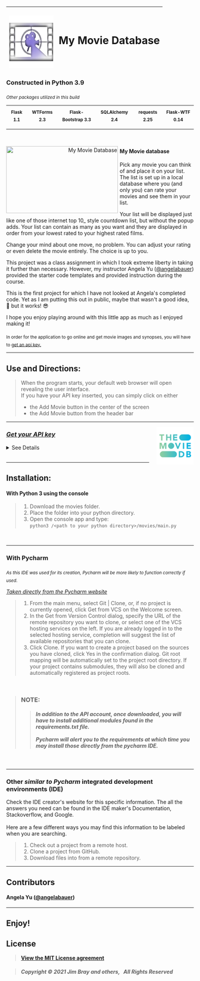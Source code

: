 <img src="logo.png " width="120" height="140" style="padding-top:20px" title="My Movie Database"/>| <h1 style="padding-bottom:10px">My Movie Database</h1>
------------------------------ | ------------------------------

### Constructed in Python 3.9
<sub> _Other packages utilized in this build_ </sub>

|  <sub>Flask 1.1</sub> | <sub>WTForms 2.3</sub> | <sub>Flask-Bootstrap 3.3</sub> | <sub>SQLAlchemy 2.4</sub> | <sub>requests 2.25 </sub> | <sub> Flask-WTF 0.14 </sub>
 -------- | --------- | -------- | --------- | -------- | --------

***
<br>
<p style="margin-right:10px;" align="right">
  <img src="my_movie_db.gif" width="300" height="180" style="float:left; padding-right:5px;" title="My Movie Database"/>
</p>  


#### My Movie database


Pick any movie you can think of and place it on your list. The list is set up in a local database where you (and only you) can rate your movies and see them in your list.  

Your list will be displayed just like one of those internet top 10_ style countdown list, but without the popup adds. Your list can contain as many as you want and they are displayed in order from your lowest rated to your highest rated films.  

Change your mind about one move, no problem. You can adjust your rating or even delete the movie entirely. The choice is up to you.

This project was a class assignment in which I took extreme liberty in taking it further than necessary. However, my instructor Angela Yu ([@angelabauer](https://github.com/angelabauer)) provided the starter code templates and provided instruction during the course.

This is the first project for which I have not looked at Angela's completed code. Yet as I am putting this out in public, maybe that wasn't a good idea, 🤨 but it works! 😎

I hope you enjoy playing around with this little app as much as I enjoyed making it!

<sub>In order for the application to go online and get movie images and synopses, you will have to [get an api key.](https://www.themoviedb.org/signup) </sub>



***

## Use and Directions:

> When the program starts, your default web browser will open revealing the user interface. <br>
> If you have your API key inserted, you can simply click on either <br>
>* the Add Movie button in the center of the screen
>* the Add Movie button from the header bar

***
<p align="left">
  <img src="the_movie_database.png" width="100" height="100"  title="The Movie Database" style="float:right; padding-left:20px;"/>
</p>

### [_Get your API key_](https://www.themoviedb.org/signup)


  <details>
  <summary>
    See Details
  </summary>

>1. Go to the link above and sign up for a free account. <br>
>2. Once account is confirmed ensure you are logged in to your account. <br>
>3. Hover the profile button (top right toolbar) and click settings. <br>
>4. In the menu bar to the left, click on API. <br>
>5. Fill in the form and request your key. <br>
>6. Once submitted, you should have immediate access to your key. <br>
>7. Copy your key and paste into the box found under the menu item labeled account > key storage <br>
>8. Once this key is saved into the application, you can load movie posters images, overviews, and release dates automatically when you search for a movie to add to your list.

  </details>

<br>

***
## Installation:

#### With Python 3 using the console
>1. Download the movies folder.
>2. Place the folder into your python directory.
>3. Open the console app and type: <br>
`python3 /<path to your python directory>/movies/main.py`
<br/>  

***  

### With Pycharm <br>

<sub>_As this IDE was used for its creation, Pycharm will be more likely to function correctly if used._</sub> <br>  

[_Taken directly from the Pycharm website_](https://www.jetbrains.com/help/pycharm/set-up-a-git-repository.html#put-existing-project-under-Git)

>1. From the main menu, select Git | Clone, or, if no project is currently opened, click Get from VCS on the Welcome screen.
>2. In the Get from Version Control dialog, specify the URL of the remote repository you want to clone, or select one of the VCS hosting services on the left.
>If you are already logged in to the selected hosting service, completion will suggest the list of available repositories that you can clone.
>3. Click Clone. If you want to create a project based on the sources you have cloned, click Yes in the confirmation dialog. Git root mapping will be automatically set to the project root directory.
>If your project contains submodules, they will also be cloned and automatically registered as project roots.
<br>

>### NOTE:
>>##### In addition to the API account, once downloaded, you will have to install additional modules found in the requirements.txt file. <br><br> Pycharm will alert you to the requirements at which time you may install those directly from the pycharm IDE.
<br>  

***

### Other _similar to Pycharm_ integrated development environments (IDE)

Check the IDE creator's website for this specific information. The all the answers you need can be found in the IDE maker's Documentation, Stackoverflow, and Google. <br><br>
Here are a few different ways you may find this information to be labeled when you are searching.

>1. Check out a project from a remote host.
>2. Clone a project from GitHub.
>3. Download files into <your application> from a remote repository.


***
## Contributors
#### Angela Yu  ([@angelabauer](https://github.com/angelabauer))

***
## Enjoy!

## License

>**[View the MIT License agreement](LICENSE.md)**

>#####     Copyright © 2021 Jim Bray and others,  &nbsp; All Rights Reserved
